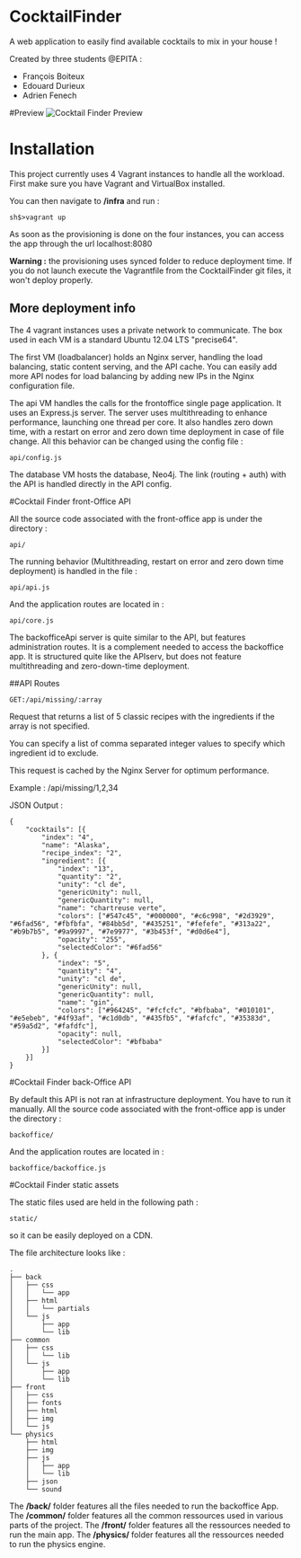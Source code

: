 # CocktailFinder
A web application to easily find available cocktails to mix in your house !

Created by three students @EPITA :

 - François Boiteux
 - Edouard Durieux 
 - Adrien Fenech
 
#Preview
![Cocktail Finder Preview](http://img11.hostingpics.net/pics/959753Picture1.png)
 
# Installation

This project currently uses 4 Vagrant instances to handle all the workload.
First make sure you have Vagrant and VirtualBox installed.

You can then navigate to **/infra** and run :
```
sh$>vagrant up
```
As soon as the provisioning is done on the four instances, you can access the app through the url localhost:8080

**Warning :** the provisioning uses synced folder to reduce deployment time. If you do not launch execute the Vagrantfile from the CocktailFinder git files, it won't deploy properly.

## More deployment info

The 4 vagrant instances uses a private network to communicate. The box used in each VM is a standard Ubuntu 12.04 LTS "precise64".

The first VM (loadbalancer) holds an Nginx server, handling the load balancing, static content serving, and the API cache. You can easily add more API nodes for load balancing by adding new IPs in the Nginx configuration file.

The api VM handles the calls for the frontoffice single page application.
It uses an Express.js server. The server uses multithreading to enhance performance, launching one thread per core. It also handles zero down time, with a restart on error and zero down time deployment in case of file change. All this behavior can be changed using the config file :

```
api/config.js
```

The database VM hosts the database, Neo4j. The link (routing + auth) with the API is handled directly in the API config.

#Cocktail Finder front-Office API

All the source code associated with the front-office app is under the directory :
```
api/
```

The running behavior (Multithreading, restart on error and zero down time deployment) is handled in the file :
```
api/api.js
```

And the application routes are located in :
```
api/core.js
```

The backofficeApi server is quite similar to the API, but features administration routes. It is a complement needed to access the backoffice app. It is structured quite like the APIserv, but does not feature multithreading and zero-down-time deployment.


##API Routes
```
GET:/api/missing/:array
```

Request that returns a list of 5 classic recipes with the ingredients if the array is not specified.

You can specify a list of comma separated integer values to specify which ingredient id to exclude.

This request is cached by the Nginx Server for optimum performance.

Example : /api/missing/1,2,34

JSON Output :

```
{
    "cocktails": [{
        "index": "4",
        "name": "Alaska",
        "recipe_index": "2",
        "ingredient": [{
            "index": "13",
            "quantity": "2",
            "unity": "cl de",
            "genericUnity": null,
            "genericQuantity": null,
            "name": "chartreuse verte",
            "colors": ["#547c45", "#000000", "#c6c998", "#2d3929", "#6fad56", "#fbfbfa", "#84bb5d", "#435251", "#fefefe", "#313a22", "#b9b7b5", "#9a9997", "#7e9977", "#3b453f", "#d0d6e4"],
            "opacity": "255",
            "selectedColor": "#6fad56"
        }, {
            "index": "5",
            "quantity": "4",
            "unity": "cl de",
            "genericUnity": null,
            "genericQuantity": null,
            "name": "gin",
            "colors": ["#964245", "#fcfcfc", "#bfbaba", "#010101", "#e5ebeb", "#4f93af", "#c1d0db", "#435fb5", "#fafcfc", "#35383d", "#59a5d2", "#fafdfc"],
            "opacity": null,
            "selectedColor": "#bfbaba"
        }]
    }]
}
```
#Cocktail Finder back-Office API

By default this API is not ran at infrastructure deployment. You have to run it manually.
All the source code associated with the front-office app is under the directory :
```
backoffice/
```

And the application routes are located in :
```
backoffice/backoffice.js
```

#Cocktail Finder static assets

The static files used are held in the following path :
```
static/
```
so it can be easily deployed on a CDN.

The file architecture looks like :
```
.
├── back
│   ├── css
│   │   └── app
│   ├── html
│   │   └── partials
│   └── js
│       ├── app
│       └── lib
├── common
│   ├── css
│   │   └── lib
│   └── js
│       ├── app
│       └── lib
├── front
│   ├── css
│   ├── fonts
│   ├── html
│   ├── img
│   └── js
└── physics
    ├── html
    ├── img
    ├── js
    │   ├── app
    │   └── lib
    ├── json
    └── sound
```

The **/back/** folder features all the files needed to run the backoffice App.
The **/common/** folder features all the common ressources used in various parts of the project.
The **/front/** folder features all the ressources needed to run the main app.
The **/physics/** folder features all the ressources needed to run the physics engine.